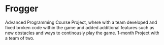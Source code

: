 # Frogger

Advanced Programming Course Project, where with a team developed and fixed broken code within the game and added additional features such as new obstacles and ways to continously play the game. 1-month Project with a team of two. 
